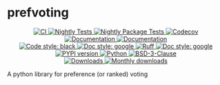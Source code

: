 # prefvoting

<p align="center">
    <a href="https://github.com/durandtibo/prefvoting/actions">
        <img alt="CI" src="https://github.com/durandtibo/prefvoting/workflows/CI/badge.svg">
    </a>
    <a href="https://github.com/durandtibo/prefvoting/actions">
        <img alt="Nightly Tests" src="https://github.com/durandtibo/prefvoting/workflows/Nightly%20Tests/badge.svg">
    </a>
    <a href="https://github.com/durandtibo/prefvoting/actions">
        <img alt="Nightly Package Tests" src="https://github.com/durandtibo/prefvoting/workflows/Nightly%20Package%20Tests/badge.svg">
    </a>
    <a href="https://codecov.io/gh/durandtibo/prefvoting">
        <img alt="Codecov" src="https://codecov.io/gh/durandtibo/prefvoting/branch/main/graph/badge.svg">
    </a>
    <br/>
    <a href="https://durandtibo.github.io/prefvoting/">
        <img alt="Documentation" src="https://github.com/durandtibo/prefvoting/workflows/Documentation%20(stable)/badge.svg">
    </a>
    <a href="https://durandtibo.github.io/prefvoting/">
        <img alt="Documentation" src="https://github.com/durandtibo/prefvoting/workflows/Documentation%20(unstable)/badge.svg">
    </a>
    <br/>
    <a href="https://github.com/psf/black">
        <img  alt="Code style: black" src="https://img.shields.io/badge/code%20style-black-000000.svg">
    </a>
    <a href="https://google.github.io/styleguide/pyguide.html#s3.8-comments-and-docstrings">
        <img  alt="Doc style: google" src="https://img.shields.io/badge/%20style-google-3666d6.svg">
    </a>
    <a href="https://github.com/astral-sh/ruff">
        <img src="https://img.shields.io/endpoint?url=https://raw.githubusercontent.com/astral-sh/ruff/main/assets/badge/v2.json" alt="Ruff" style="max-width:100%;">
    </a>
    <a href="https://github.com/guilatrova/tryceratops">
        <img  alt="Doc style: google" src="https://img.shields.io/badge/try%2Fexcept%20style-tryceratops%20%F0%9F%A6%96%E2%9C%A8-black">
    </a>
    <br/>
    <a href="https://pypi.org/project/prefvoting/">
        <img alt="PYPI version" src="https://img.shields.io/pypi/v/prefvoting">
    </a>
    <a href="https://pypi.org/project/prefvoting/">
        <img alt="Python" src="https://img.shields.io/pypi/pyversions/prefvoting.svg">
    </a>
    <a href="https://opensource.org/licenses/BSD-3-Clause">
        <img alt="BSD-3-Clause" src="https://img.shields.io/pypi/l/prefvoting">
    </a>
    <br/>
    <a href="https://pepy.tech/project/prefvoting">
        <img  alt="Downloads" src="https://static.pepy.tech/badge/prefvoting">
    </a>
    <a href="https://pepy.tech/project/prefvoting">
        <img  alt="Monthly downloads" src="https://static.pepy.tech/badge/prefvoting/month">
    </a>
    <br/>
</p>

A python library for preference (or ranked) voting
